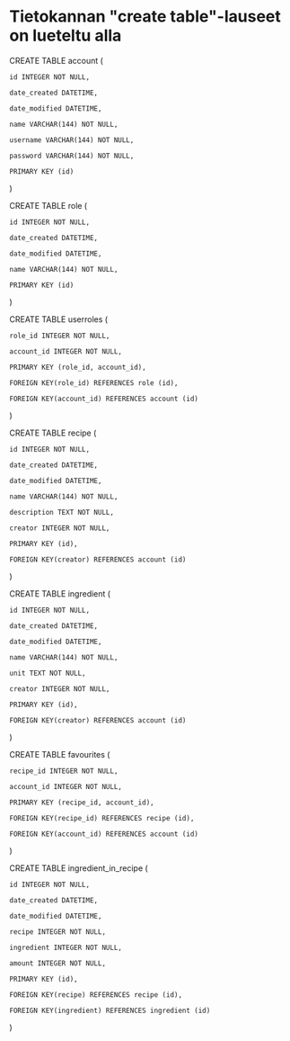 # Tietokannan "create table"-lauseet on lueteltu alla


CREATE TABLE account (

	id INTEGER NOT NULL, 

	date_created DATETIME,
	
	date_modified DATETIME,
	
	name VARCHAR(144) NOT NULL, 
	
	username VARCHAR(144) NOT NULL, 
	
	password VARCHAR(144) NOT NULL, 
	
	PRIMARY KEY (id)
	
)


CREATE TABLE role (

	id INTEGER NOT NULL, 
	
	date_created DATETIME,
	
	date_modified DATETIME,
	
	name VARCHAR(144) NOT NULL,
	
	PRIMARY KEY (id)
	
)


CREATE TABLE userroles (

	role_id INTEGER NOT NULL, 
	
	account_id INTEGER NOT NULL, 
	
	PRIMARY KEY (role_id, account_id), 
	
	FOREIGN KEY(role_id) REFERENCES role (id), 
	
	FOREIGN KEY(account_id) REFERENCES account (id)
	
)


CREATE TABLE recipe (

	id INTEGER NOT NULL, 
	
	date_created DATETIME, 
	
	date_modified DATETIME, 
	
	name VARCHAR(144) NOT NULL, 
	
	description TEXT NOT NULL, 
	
	creator INTEGER NOT NULL, 
	
	PRIMARY KEY (id), 
	
	FOREIGN KEY(creator) REFERENCES account (id)
	
)


CREATE TABLE ingredient (

	id INTEGER NOT NULL, 
	
	date_created DATETIME,
	
	date_modified DATETIME, 
	
	name VARCHAR(144) NOT NULL,
	
	unit TEXT NOT NULL,
	
	creator INTEGER NOT NULL, 
	
	PRIMARY KEY (id),
	
	FOREIGN KEY(creator) REFERENCES account (id)
	
)


CREATE TABLE favourites (

	recipe_id INTEGER NOT NULL, 
	
	account_id INTEGER NOT NULL, 
	
	PRIMARY KEY (recipe_id, account_id), 
	
	FOREIGN KEY(recipe_id) REFERENCES recipe (id), 
	
	FOREIGN KEY(account_id) REFERENCES account (id)

)


CREATE TABLE ingredient_in_recipe (

	id INTEGER NOT NULL, 

	date_created DATETIME,
	
	date_modified DATETIME, 
	
	recipe INTEGER NOT NULL,
	
	ingredient INTEGER NOT NULL, 
	
	amount INTEGER NOT NULL, 
	
	PRIMARY KEY (id), 
	
	FOREIGN KEY(recipe) REFERENCES recipe (id),
	
	FOREIGN KEY(ingredient) REFERENCES ingredient (id)

)
